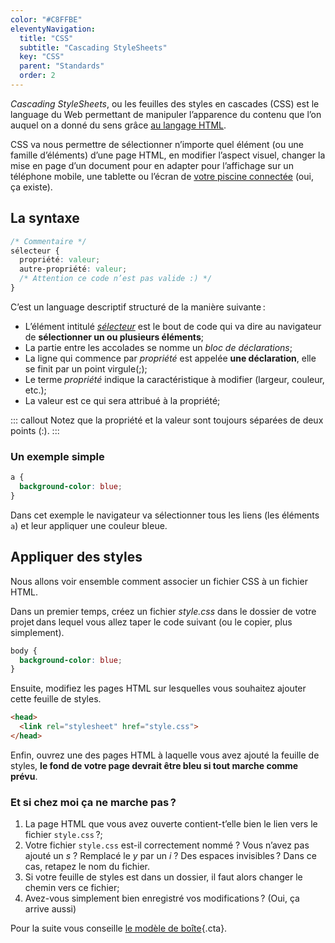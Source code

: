 ```yaml
---
color: "#C8FFBE"
eleventyNavigation:
  title: "CSS"
  subtitle: "Cascading StyleSheets"
  key: "CSS"
  parent: "Standards"
  order: 2
---
```


_Cascading StyleSheets_, ou les feuilles des styles en cascades (CSS) est le language du Web permettant de manipuler l’apparence du contenu que l’on auquel on a donné du sens grâce [au langage HTML](../html/).

CSS va nous permettre de sélectionner n’importe quel élément (ou une famille d’éléments) d’une page HTML, en modifier l’aspect visuel, changer la mise en page d’un document pour en adapter pour l’affichage sur un téléphone mobile, une tablette ou l’écran de [votre piscine connectée](https://www.oklyn.fr/) (oui, ça existe).

## La syntaxe

```css
/* Commentaire */
sélecteur {
  propriété: valeur;
  autre-propriété: valeur;
  /* Attention ce code n’est pas valide :) */
}
```

C’est un language descriptif structuré de la manière suivante :

- L’élément intitulé *[sélecteur](../css/02-les-selecteurs/)* est le bout de code qui va dire au navigateur de **sélectionner un ou plusieurs éléments**;
- La partie entre les accolades se nomme un *bloc de déclarations*;
- La ligne qui commence par *propriété* est appelée **une déclaration**, elle se finit par un point virgule(;);
- Le terme *propriété* indique la caractéristique à modifier (largeur, couleur, etc.);
- La valeur est ce qui sera attribué à la propriété;

::: callout
Notez que la propriété et la valeur sont toujours séparées de deux points (:).
:::

### Un exemple simple

```css
a {
  background-color: blue;
}
```

Dans cet exemple le navigateur va sélectionner tous les liens (les éléments `a`) et leur appliquer une couleur bleue.


## Appliquer des styles

Nous allons voir ensemble comment associer un fichier CSS à un fichier HTML.

Dans un premier temps, créez un fichier _style.css_ dans le dossier de votre projet dans lequel vous allez taper le code suivant (ou le copier, plus simplement).

```css
body {
  background-color: blue;
}
```

Ensuite, modifiez les pages HTML sur lesquelles vous souhaitez ajouter cette feuille de styles.

```html
<head>
  <link rel="stylesheet" href="style.css">
</head>
```

Enfin, ouvrez une des pages HTML à laquelle vous avez ajouté la feuille de styles, **le fond de votre page devrait être bleu si tout marche comme prévu**.

### Et si chez moi ça ne marche pas ?

1. La page HTML que vous avez ouverte contient-t’elle bien le lien vers le fichier `style.css` ?;
2. Votre fichier `style.css` est-il correctement nommé ? Vous n’avez pas ajouté un *s* ? Remplacé le *y* par un *i* ? Des espaces invisibles ? Dans ce cas, retapez le nom du fichier.
3. Si votre feuille de styles est dans un dossier, il faut alors changer le chemin vers ce fichier;
4. Avez-vous simplement bien enregistré vos modifications ? (Oui, ça arrive aussi)

Pour la suite vous conseille [le modèle de boîte](01-des-boites){.cta}.